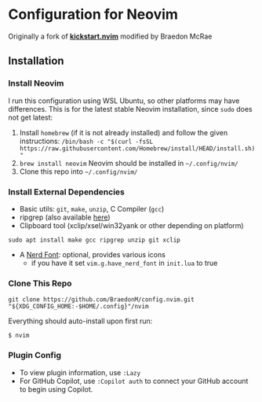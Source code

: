 # Configuration for Neovim
Originally a fork of [**kickstart.nvim**](https://github.com/nvim-lua/kickstart.nvim) modified by Braedon McRae

## Installation

### Install Neovim

I run this configuration using WSL Ubuntu, so other platforms may have differences.
This is for the latest stable Neovim installation, since `sudo` does not get latest:

1. Install `homebrew` (if it is not already installed) and follow the given instructions:
	`/bin/bash -c "$(curl -fsSL https://raw.githubusercontent.com/Homebrew/install/HEAD/install.sh)"`
2. `brew install neovim`
	Neovim should be installed in `~/.config/nvim/`
3. Clone this repo into `~/.config/nvim/`

### Install External Dependencies

- Basic utils: `git`, `make`, `unzip`, C Compiler (`gcc`)
- ripgrep (also available [here](https://github.com/BurntSushi/ripgrep#installation))
- Clipboard tool (xclip/xsel/win32yank or other depending on platform)
```
sudo apt install make gcc ripgrep unzip git xclip
```
- A [Nerd Font](https://www.nerdfonts.com/): optional, provides various icons
  - if you have it set `vim.g.have_nerd_font` in `init.lua` to true

### Clone This Repo

```
git clone https://github.com/BraedonM/config.nvim.git "${XDG_CONFIG_HOME:-$HOME/.config}"/nvim
```

Everything should auto-install upon first run:
```
$ nvim
```

### Plugin Config

- To view plugin information, use `:Lazy`
- For GitHub Copilot, use `:Copilot auth` to connect your GitHub account to begin using Copilot.
